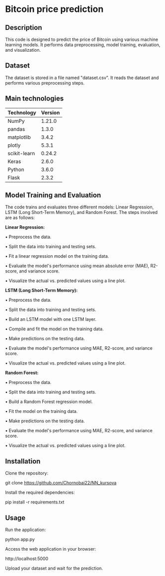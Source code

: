 # Bitcoin price prediction
## Description

This code is designed to predict the price of Bitcoin using various machine learning models. It performs data preprocessing, model training, evaluation, and visualization.

## Dataset

The dataset is stored in a file named "dataset.csv". It reads the dataset and performs various preprocessing steps.

## Main technologies

| Technology   | Version  |
|--------------|----------|
| NumPy        | 1.21.0   |
| pandas       | 1.3.0    |
| matplotlib   | 3.4.2    |
| plotly       | 5.3.1    |
| scikit-learn | 0.24.2   |
| Keras        | 2.6.0    |
| Python       | 3.6.0    |
| Flask        | 2.3.2    |

## Model Training and Evaluation

The code trains and evaluates three different models: Linear Regression, LSTM (Long Short-Term Memory), and Random Forest. The steps involved are as follows:

**Linear Regression:**

• Preprocess the data.

• Split the data into training and testing sets.

• Fit a linear regression model on the training data.

• Evaluate the model's performance using mean absolute error (MAE), R2-score, and variance score.

• Visualize the actual vs. predicted values using a line plot.

**LSTM (Long Short-Term Memory):**

• Preprocess the data.

• Split the data into training and testing sets.

• Build an LSTM model with one LSTM layer.

• Compile and fit the model on the training data.

• Make predictions on the testing data.

• Evaluate the model's performance using MAE, R2-score, and variance score.

• Visualize the actual vs. predicted values using a line plot.

**Random Forest:**

• Preprocess the data.

• Split the data into training and testing sets.

• Build a Random Forest regression model.

• Fit the model on the training data.

• Make predictions on the testing data.

• Evaluate the model's performance using MAE, R2-score, and variance score.

• Visualize the actual vs. predicted values using a line plot.

## Installation

Clone the repository:

git clone https://github.com/Chornobai22/NN_kursova

Install the required dependencies:

pip install -r requirements.txt

## Usage

Run the application:

python app.py

Access the web application in your browser:

http://localhost:5000

Upload your dataset and wait for the prediction.
